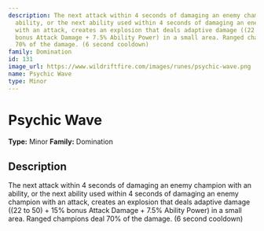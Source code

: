 ```yaml
---
description: The next attack within 4 seconds of damaging an enemy champion with an
  ability, or the next ability used within 4 seconds of damaging an enemy champion
  with an attack, creates an explosion that deals adaptive damage ((22 to 50) + 15%
  bonus Attack Damage + 7.5% Ability Power) in a small area. Ranged champions deal
  70% of the damage. (6 second cooldown)
family: Domination
id: 131
image_url: https://www.wildriftfire.com/images/runes/psychic-wave.png
name: Psychic Wave
type: Minor
---
```


# Psychic Wave

**Type:** Minor
**Family:** Domination

## Description

The next attack within 4 seconds of damaging an enemy champion with an ability, or the next ability used within 4 seconds of damaging an enemy champion with an attack, creates an explosion that deals adaptive damage ((22 to 50) + 15% bonus Attack Damage + 7.5% Ability Power) in a small area. Ranged champions deal 70% of the damage. (6 second cooldown)

